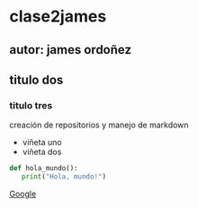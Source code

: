 # clase2james
## autor: james ordoñez
## titulo dos
### titulo tres
creación de  repositorios  y manejo de  markdown
- viñeta uno
- viñeta dos

 ```python
def hola_mundo():
    print("Hola, mundo!")
```

 [Google](https://www.google.com)


